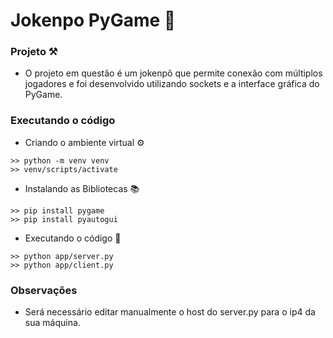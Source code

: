 # Jokenpo PyGame 🐸

### Projeto ⚒️
- O projeto em questão é um jokenpô que permite conexão com múltiplos jogadores e foi desenvolvido utilizando sockets e a interface gráfica do PyGame.

### Executando o código
- Criando o ambiente virtual ⚙️
```
>> python -m venv venv
>> venv/scripts/activate
```

- Instalando as Bibliotecas 📚

```
>> pip install pygame
>> pip install pyautogui
```

- Executando o código 🚀
```
>> python app/server.py
>> python app/client.py
```

### Observações
- Será necessário editar manualmente o host do server.py para o ip4 da sua máquina.
